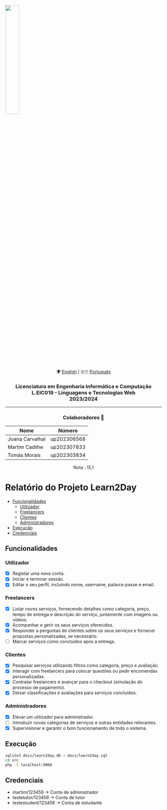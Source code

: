 <img src='https://sigarra.up.pt/feup/pt/imagens/LogotipoSI' width="30%"/>

<div align="center">
🌍 <a href="README.md">English</a> | 🇵🇹 <a href="README.pt.md">Português</a>
</div>

<h3 align="center">Licenciatura em Engenharia Informática e Computação<br>L.EIC019 - Linguagens e Tecnologias Web<br> 2023/2024 </h3>

---
<h3 align="center"> Colaboradores &#129309 </h2>

<div align="center">

| Nome            | Número      |
|---------------- |-------------|
| Joana Carvalhal | up202306568 |
| Martim Cadilhe  | up202307833 |
| Tomás Morais    | up202303834 |

Nota : 15,1

</div>

# Relatório do Projeto Learn2Day

* [Funcionalidades](#funcionalidades) 
  * [Utilizador](#utilizador)
  * [Freelancers](#freelancers)
  * [Clientes](#clientes)
  * [Administradores](#administradores)
* [Execução](#execução)
* [Credenciais](#credenciais)

## Funcionalidades

### Utilizador
- [x] Registar uma nova conta.
- [x] Iniciar e terminar sessão.
- [x] Editar o seu perfil, incluindo nome, username, palavra-passe e email.

### Freelancers
- [x] Listar novos serviços, fornecendo detalhes como categoria, preço, tempo de entrega e descrição do serviço, juntamente com imagens ou vídeos.
- [x] Acompanhar e gerir os seus serviços oferecidos.
- [x] Responder a perguntas de clientes sobre os seus serviços e fornecer propostas personalizadas, se necessário.
- [ ] Marcar serviços como concluídos após a entrega.

### Clientes
- [x] Pesquisar serviços utilizando filtros como categoria, preço e avaliação.
- [x] Interagir com freelancers para colocar questões ou pedir encomendas personalizadas.
- [x] Contratar freelancers e avançar para o checkout (simulação do processo de pagamento).
- [x] Deixar classificações e avaliações para serviços concluídos.

### Administradores
- [x] Elevar um utilizador para administrador.
- [ ] Introduzir novas categorias de serviços e outras entidades relevantes.
- [x] Supervisionar e garantir o bom funcionamento de todo o sistema.

## Execução

```bash
sqlite3 docs/learn2day.db < docs/learn2day.sql
cd src
php -S localhost:9000
```

## Credenciais

- martim/123456 -> Conta de administrador
- testetutor/123456 -> Conta de tutor
- testestudent/123456 -> Conta de estudante
